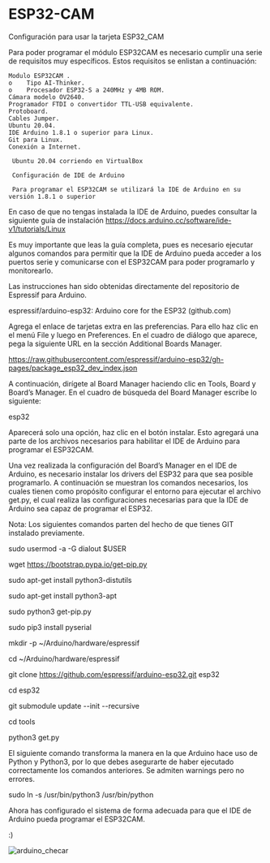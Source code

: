 # ESP32-CAM
 Configuración para usar la tarjeta ESP32_CAM

 Para poder programar el módulo ESP32CAM es necesario cumplir una serie de requisitos muy específicos. Estos requisitos se enlistan a continuación:

    Modulo ESP32CAM .
    o    Tipo AI-Thinker.
    o    Procesador ESP32-S a 240MHz y 4MB ROM.
    Cámara modelo OV2640.
    Programador FTDI o convertidor TTL-USB equivalente.
    Protoboard.
    Cables Jumper.
    Ubuntu 20.04.
    IDE Arduino 1.8.1 o superior para Linux.
    Git para Linux.
    Conexión a Internet.

     Ubuntu 20.04 corriendo en VirtualBox

     Configuración de IDE de Arduino
     
     Para programar el ESP32CAM se utilizará la IDE de Arduino en su versión 1.8.1 o superior

En caso de que no tengas instalada la IDE de Arduino, puedes consultar la siguiente guía de instalación https://docs.arduino.cc/software/ide-v1/tutorials/Linux

Es muy importante que leas la guía completa, pues es necesario ejecutar algunos comandos para permitir que la IDE de Arduino pueda acceder a los puertos serie y comunicarse con el ESP32CAM para poder programarlo y monitorearlo.

Las instrucciones han sido obtenidas directamente del repositorio de Espressif para Arduino.

espressif/arduino-esp32: Arduino core for the ESP32 (github.com)

Agrega el enlace de tarjetas extra en las preferencias. Para ello haz clic en el menú File y luego en Preferences. En el cuadro de diálogo que aparece, pega la siguiente URL en la sección Additional Boards Manager.

https://raw.githubusercontent.com/espressif/arduino-esp32/gh-pages/package_esp32_dev_index.json 

A continuación, dirígete al Board Manager haciendo clic en Tools, Board y Board’s Manager. En el cuadro de búsqueda del Board Manager escribe lo siguiente:

esp32

Aparecerá solo una opción, haz clic en el botón instalar. Esto agregará una parte de los archivos necesarios para habilitar el IDE de Arduino para programar el ESP32CAM.

Una vez realizada la configuración del Board’s Manager en el IDE de Arduino, es necesario instalar los drivers del ESP32 para que sea posible programarlo. A continuación se muestran los comandos necesarios, los cuales tienen como propósito configurar el entorno para ejecutar el archivo get.py, el cual realiza las configuraciones necesarias para que la IDE de Arduino sea capaz de programar el ESP32.

Nota: Los siguientes comandos parten del hecho de que tienes GIT instalado previamente.

sudo usermod -a -G dialout $USER

wget https://bootstrap.pypa.io/get-pip.py

sudo apt-get install python3-distutils

sudo apt-get install python3-apt

sudo python3 get-pip.py

sudo pip3 install pyserial

mkdir -p ~/Arduino/hardware/espressif

cd ~/Arduino/hardware/espressif

git clone https://github.com/espressif/arduino-esp32.git esp32

cd esp32

git submodule update --init --recursive

cd tools

python3 get.py

El siguiente comando transforma la manera en la que Arduino hace uso de Python y Python3, por lo que debes asegurarte de haber ejecutado correctamente los comandos anteriores. Se admiten warnings pero no errores.

sudo ln -s /usr/bin/python3 /usr/bin/python

Ahora has configurado el sistema de forma adecuada para que el IDE de Arduino pueda programar el ESP32CAM.

:)

![arduino_checar](https://user-images.githubusercontent.com/72757419/179071093-fb390a00-b44f-4c45-8317-0db00c1e5885.JPG)



